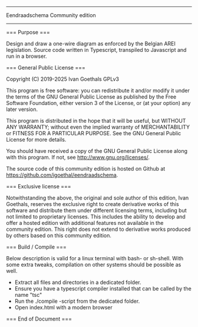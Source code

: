 ****************************************************
Eendraadschema Community edition
****************************************************

=== Purpose ===

Design and draw a one-wire diagram as enforced by the Belgian AREI legislation.
Source code written in Typescript, transpiled to Javascript and run in a browser.

=== General Public License ===

Copyright (C) 2019-2025  Ivan Goethals GPLv3

This program is free software: you can redistribute it and/or modify it 
under the terms of the GNU General Public License as published by the 
Free Software Foundation, either version 3 of the License, or (at your option)
any later version.

This program is distributed in the hope that it will be useful, but 
WITHOUT ANY WARRANTY; without even the implied warranty of MERCHANTABILITY or
FITNESS FOR A PARTICULAR PURPOSE.  See the GNU General Public License for 
more details.

You should have received a copy of the GNU General Public License
along with this program.  If not, see http://www.gnu.org/licenses/.

The source code of this community edition is hosted on Github at
https://github.com/igoethal/eendraadschema.

=== Exclusive license ===

Notwithstanding the above, the original and sole author of this edition, 
Ivan Goethals, reserves the exclusive right to create derivative works of 
this software and distribute them under different licensing terms, including
but not limited to proprietary licenses. This includes the ability to develop
and offer a hosted edition with additional features not available in the
community edition. This right does not extend to derivative works produced by
others based on this community edition.

=== Build / Compile ===

Below description is valid for a linux terminal with bash- or sh-shell.
With some extra tweaks, compilation on other systems should be possible as well.

- Extract all files and directories in a dedicated folder.
- Ensure you have a typescript compiler installed that can be called by the name "tsc"
- Run the ./compile -script from the dedicated folder.
- Open index.html with a modern browser

=== End of Document ===
